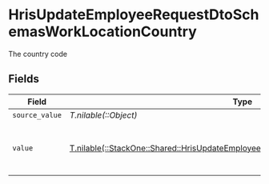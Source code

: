# HrisUpdateEmployeeRequestDtoSchemasWorkLocationCountry

The country code


## Fields

| Field                                                                                                                                                              | Type                                                                                                                                                               | Required                                                                                                                                                           | Description                                                                                                                                                        | Example                                                                                                                                                            |
| ------------------------------------------------------------------------------------------------------------------------------------------------------------------ | ------------------------------------------------------------------------------------------------------------------------------------------------------------------ | ------------------------------------------------------------------------------------------------------------------------------------------------------------------ | ------------------------------------------------------------------------------------------------------------------------------------------------------------------ | ------------------------------------------------------------------------------------------------------------------------------------------------------------------ |
| `source_value`                                                                                                                                                     | *T.nilable(::Object)*                                                                                                                                              | :heavy_minus_sign:                                                                                                                                                 | N/A                                                                                                                                                                |                                                                                                                                                                    |
| `value`                                                                                                                                                            | [T.nilable(::StackOne::Shared::HrisUpdateEmployeeRequestDtoSchemasWorkLocationValue)](../../models/shared/hrisupdateemployeerequestdtoschemasworklocationvalue.md) | :heavy_minus_sign:                                                                                                                                                 | The ISO3166-1 Alpha2 Code of the Country                                                                                                                           | US                                                                                                                                                                 |